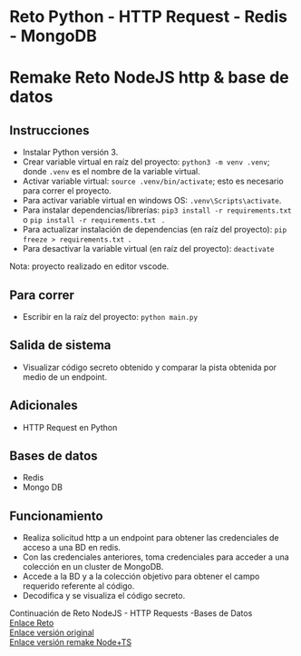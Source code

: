 # Reto Python - HTTP Request - Redis - MongoDB
# Remake Reto NodeJS http & base de datos

## Instrucciones
- Instalar Python versión 3.
- Crear variable virtual en raíz del proyecto: ```python3 -m venv .venv```; donde ```.venv``` es el nombre de la variable virtual.
- Activar variable virtual: ```source .venv/bin/activate```; esto es necesario para correr el proyecto.
- Para activar variable virtual en windows OS: ```.venv\Scripts\activate```.
- Para instalar dependencias/librerías: ```pip3 install -r requirements.txt ```  o ```pip install -r requirements.txt ``` .
- Para actualizar instalación de dependencias (en raíz del proyecto): ```pip freeze > requirements.txt ```.
- Para desactivar la variable virtual (en raíz del proyecto): ```deactivate```

Nota: proyecto realizado en editor vscode.
## Para correr
- Escribir en la raíz del proyecto: ```python main.py ```


## Salida de sistema
- Visualizar código secreto obtenido y comparar la pista obtenida por medio de un endpoint.


## Adicionales
- HTTP Request en Python

## Bases de datos
- Redis
- Mongo DB 

## Funcionamiento
- Realiza solicitud http a un endpoint para obtener las credenciales de acceso a una BD en redis.
- Con las credenciales anteriores, toma credenciales para acceder a una colección en un cluster de MongoDB.
- Accede a la BD y a la colección objetivo para obtener el campo requerido referente al código.
- Decodifica y se visualiza el código secreto.


Continuación de Reto NodeJS - HTTP Requests -Bases de Datos \
[Enlace Reto](https://paper.dropbox.com/doc/Reto-de-Node-HTTP-y-Bases-de-Datos-p9dWNgBSNXj8ZpZfK9C60) \
[Enlace versión original](https://github.com/ht1204/reto-node) \
[Enlace versión remake Node+TS](https://github.com/ht1204/reto-node-v2)
